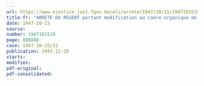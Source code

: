 ```yaml
---
url: https://www.ejustice.just.fgov.be/eli/arrete/1947/10/15/1947101510/justel
title-fr: "ARRETE DU REGENT portant modification au cadre organique de l'administration centrale du Ministère de la Santé publique et de la Famille"
date: 1947-10-15
source:
number: 1947101510
page: 888888
case: 1947-10-15/31
publication: 1947-11-28
starts:
modifies:
pdf-original:
pdf-consolidated:
---
```


